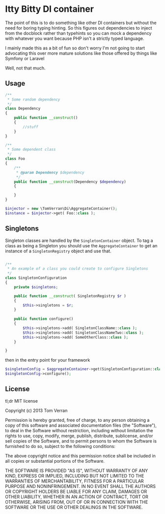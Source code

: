 Itty Bitty DI container
=======================

The point of this is to do something like other DI containers but without the need for boring typing hinting.
So this figures out dependencies to inject from the docblock rather than typehints so you can mock a dependency
with whatever you want because PHP isn't a strictly typed language.

I mainly made this as a bit of fun so don't worry I'm not going to start advocating this over more mature solutions
like those offered by things like Symfony or Laravel

Well, not that much.

Usage
------
```php
/**
 * Some random dependency
 */
class Dependency
{
    public function __construct()
    {
        //stuff
    }
}

/**
 * Some dependent class
 */
class Foo
{
    /**
     * @param Dependency $dependency
     */
    public function __construct(Dependency $dependency)
    {

    }
}

$injector = new \TomVerran\Di\AggregateContainer();
$instance = $injector->get( Foo::class );
```

Singletons
----------

Singleton classes are handled by the ```SingletonContainer``` object.
To tag a class as being a Singleton you should use the ```AggregateContainer``` to get
an instance of a ```SingletonRegistry``` object and use that.

```php

/**
 * An example of a class you could create to configure Singletons
 */
class SingletonConfiguration 
{
    private $singletons;

    public function __construct( SingletonRegistry $r )
    {
        $this->singletons = $r;
    }
    
    public function configure()
    {
        $this->singletons->add( SingletonClassName::class );
        $this->singletons->add( SingletonClassNameTwo::class );
        $this->singletons->add( SomeOtherClass::class );
    }

}
```

then in the entry point for your framework

```php
$singletonConfig = $aggregateContainer->get(SingletonConfiguration::class);
$singletonConfig->configure();
```

License
-------

tl;dr MIT license

Copyright (c) 2013 Tom Verran

Permission is hereby granted, free of charge, to any person obtaining a copy
of this software and associated documentation files (the "Software"), to deal
in the Software without restriction, including without limitation the rights
to use, copy, modify, merge, publish, distribute, sublicense, and/or sell
copies of the Software, and to permit persons to whom the Software is
furnished to do so, subject to the following conditions:

The above copyright notice and this permission notice shall be included in
all copies or substantial portions of the Software.

THE SOFTWARE IS PROVIDED "AS IS", WITHOUT WARRANTY OF ANY KIND, EXPRESS OR
IMPLIED, INCLUDING BUT NOT LIMITED TO THE WARRANTIES OF MERCHANTABILITY,
FITNESS FOR A PARTICULAR PURPOSE AND NONINFRINGEMENT. IN NO EVENT SHALL THE
AUTHORS OR COPYRIGHT HOLDERS BE LIABLE FOR ANY CLAIM, DAMAGES OR OTHER
LIABILITY, WHETHER IN AN ACTION OF CONTRACT, TORT OR OTHERWISE, ARISING FROM,
OUT OF OR IN CONNECTION WITH THE SOFTWARE OR THE USE OR OTHER DEALINGS IN
THE SOFTWARE.

